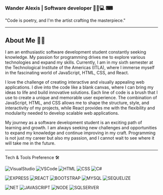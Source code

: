 ### Wander Alexis | Software developer 👨‍💻💻 ⌨ 

"Code is poetry, and I'm the artist crafting the masterpiece."

---

## About Me 👨‍💻
I am an enthusiastic software development student constantly seeking knowledge. My passion for programming drives me to explore various technologies and expand my skills. Currently, I am in my sixth semester at the Technological Institute of the Americas (ITLA), where I immerse myself in the fascinating world of JavaScript, HTML, CSS, and React.

I love the challenge of creating interactive and visually appealing web applications. I dive into the code like a blank canvas, where I can bring my ideas to life and build innovative solutions. Each line of code is a brush that I use to create a unique and memorable user experience. The combination of JavaScript, HTML, and CSS allows me to shape the structure, style, and interactivity of my projects, while React provides me with the flexibility and modularity needed to develop scalable web applications.

My journey as a software development student is an exciting path of learning and growth. I am always seeking new challenges and opportunities to expand my knowledge and continue improving in my craft. Programming is not just my career but also my passion, and I cannot wait to see where it will take me in the future.

---
Tech & Tools Preference 🛠️

![VisualStudio](https://img.shields.io/badge/Visual_Studio-5C2D91?style=for-the-badge&logo=visual%20studio&logoColor=white)
![VSCode](https://img.shields.io/badge/Visual_Studio_Code-0078D4?style=for-the-badge&logo=visual%20studio%20code&logoColor=white)
![HTML](https://img.shields.io/badge/HTML5-E34F26?style=for-the-badge&logo=html5&logoColor=white)
![CSS](https://img.shields.io/badge/CSS3-1572B6?style=for-the-badge&logo=css3&logoColor=white)
![C#](https://img.shields.io/badge/C%23-239120?style=for-the-badge&logo=c-sharp&logoColor=white)

![EXPRESS](https://img.shields.io/badge/Express.js-404D59?style=for-the-badge)
![REACT](https://img.shields.io/badge/React-20232A?style=for-the-badge&logo=react&logoColor=61DAFB
)
![BOOTSTRAP](https://img.shields.io/badge/Bootstrap-563D7C?style=for-the-badge&logo=bootstrap&logoColor=white)
![MYSQL](https://img.shields.io/badge/MySQL-00000F?style=for-the-badge&logo=mysql&logoColor=white)
![SEQUELIZE](https://img.shields.io/badge/sequelize-323330?style=for-the-badge&logo=sequelize&logoColor=blue)

![NET](https://img.shields.io/badge/.NET-5C2D91?style=for-the-badge&logo=.net&logoColor=white
)
![JAVASCRIPT](https://img.shields.io/badge/JavaScript-323330?style=for-the-badge&logo=javascript&logoColor=F7DF1E
)
![NODE](https://img.shields.io/badge/Node.js-43853D?style=for-the-badge&logo=node.js&logoColor=white
)
![SQLSERVER](https://img.shields.io/badge/Microsoft_SQL_Server-CC2927?style=for-the-badge&logo=microsoft-sql-server&logoColor=white
)




